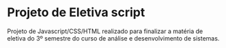 # Projeto de Eletiva script

Projeto de Javascript/CSS/HTML realizado para finalizar a matéria de eletiva do 3º semestre do curso de análise e desenvolvimento de sistemas.
